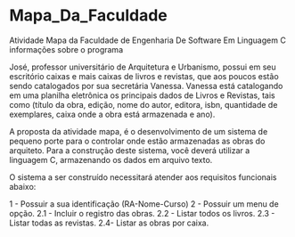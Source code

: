 # Mapa_Da_Faculdade
 Atividade Mapa da Faculdade de Engenharia De Software Em Linguagem C
 informações sobre o programa

José, professor universitário de Arquitetura e Urbanismo, possui em seu escritório caixas e mais caixas de livros e revistas, que aos poucos estão sendo catalogados por sua secretária Vanessa.
Vanessa está catalogando em uma planilha eletrônica os principais dados de Livros e Revistas, tais como (título da obra, edição, nome do autor, editora, isbn, quantidade de exemplares, caixa onde a obra está armazenada e ano).

A proposta da atividade mapa, é o desenvolvimento de um sistema de pequeno porte para o controlar onde estão armazenadas as obras do arquiteto. Para a construção deste sistema, você deverá utilizar a linguagem C, armazenando os dados em arquivo texto. 

O sistema a ser construído necessitará atender aos requisitos funcionais abaixo:

1 - Possuir a sua identificação (RA-Nome-Curso)
2 - Possuir um menu de opção.
2.1 - Incluir o registro das obras.
2.2 - Listar todos os livros.
2.3 - Listar todas as revistas.
2.4- Listar as obras por caixa.


